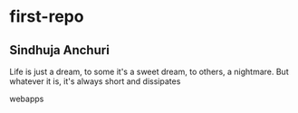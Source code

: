 # first-repo
Sindhuja Anchuri
----------------
Life is just a dream, to some it's a sweet dream, to others, a nightmare. But whatever it is, it's always short and dissipates 

webapps
